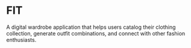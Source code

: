 # FIT
A digital wardrobe application that helps users catalog their clothing collection, generate outfit combinations, and connect with other fashion enthusiasts.
